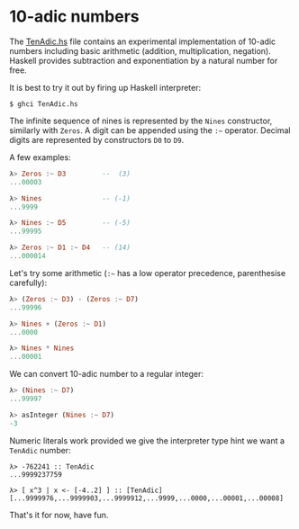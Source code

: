 10-adic numbers
===============

The [TenAdic.hs](TenAdic.hs) file contains an experimental implementation of 10-adic numbers
including basic arithmetic (addition, multiplication, negation). Haskell provides subtraction
and exponentiation by a natural number for free.

It is best to try it out by firing up Haskell interpreter:

```
$ ghci TenAdic.hs
```

The infinite sequence of nines is represented by the `Nines` constructor,
similarly with `Zeros`. A digit can be appended using the `:~` operator.
Decimal digits are represented by constructors `D0` to `D9`.

A few examples:

```Haskell
λ> Zeros :~ D3         --  (3)
...00003

λ> Nines               -- (-1)
...9999

λ> Nines :~ D5         -- (-5)
...99995

λ> Zeros :~ D1 :~ D4   -- (14)
...000014
```

Let's try some arithmetic (`:~` has a low operator precedence, parenthesise carefully):

```Haskell
λ> (Zeros :~ D3) - (Zeros :~ D7)
...99996

λ> Nines + (Zeros :~ D1)
...0000

λ> Nines * Nines
...00001
```

We can convert 10-adic number to a regular integer:

```Haskell
λ> (Nines :~ D7)
...99997

λ> asInteger (Nines :~ D7)
-3
```

Numeric literals work provided we give the interpreter type hint we want a `TenAdic` number:

```
λ> -762241 :: TenAdic
...9999237759

λ> [ x^3 | x <- [-4..2] ] :: [TenAdic]
[...9999976,...9999903,...9999912,...9999,...0000,...00001,...00008]
```

That's it for now, have fun.
